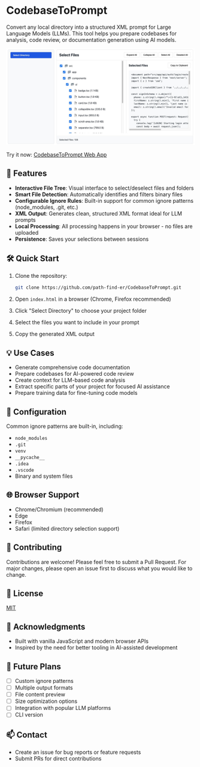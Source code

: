 # CodebaseToPrompt

Convert any local directory into a structured XML prompt for Large Language Models (LLMs). This tool helps you prepare codebases for analysis, code review, or documentation generation using AI models.

[![User Interface](UI.jpg)](https://path-find-er.github.io/CodebaseToPrompt/)

Try it now: [CodebaseToPrompt Web App](https://path-find-er.github.io/CodebaseToPrompt/)

## 🚀 Features

- **Interactive File Tree**: Visual interface to select/deselect files and folders
- **Smart File Detection**: Automatically identifies and filters binary files
- **Configurable Ignore Rules**: Built-in support for common ignore patterns (node_modules, .git, etc.)
- **XML Output**: Generates clean, structured XML format ideal for LLM prompts
- **Local Processing**: All processing happens in your browser - no files are uploaded
- **Persistence**: Saves your selections between sessions

## 🛠️ Quick Start

1. Clone the repository:
   ```bash
   git clone https://github.com/path-find-er/CodebaseToPrompt.git
   ```

2. Open `index.html` in a browser (Chrome, Firefox recommended)
3. Click "Select Directory" to choose your project folder
4. Select the files you want to include in your prompt
5. Copy the generated XML output

## 💡 Use Cases

- Generate comprehensive code documentation
- Prepare codebases for AI-powered code review
- Create context for LLM-based code analysis
- Extract specific parts of your project for focused AI assistance
- Prepare training data for fine-tuning code models

## 🔧 Configuration

Common ignore patterns are built-in, including:
- `node_modules`
- `.git`
- `venv`
- `__pycache__`
- `.idea`
- `.vscode`
- Binary and system files

## 🌐 Browser Support

- Chrome/Chromium (recommended)
- Edge
- Firefox
- Safari (limited directory selection support)

## 🤝 Contributing

Contributions are welcome! Please feel free to submit a Pull Request. For major changes, please open an issue first to discuss what you would like to change.

## 📝 License

[MIT](LICENSE)

## 🙏 Acknowledgments

- Built with vanilla JavaScript and modern browser APIs
- Inspired by the need for better tooling in AI-assisted development

## 🔮 Future Plans

- [ ] Custom ignore patterns
- [ ] Multiple output formats
- [ ] File content preview
- [ ] Size optimization options
- [ ] Integration with popular LLM platforms
- [ ] CLI version

## 📫 Contact

- Create an issue for bug reports or feature requests
- Submit PRs for direct contributions
